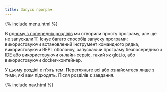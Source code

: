 ```yaml
---
title: Запуск програм
---
```


{% include menu.html %}

В [одному з попередніх розділів](../hello-world) ми створили просту програму, але ще не запускали її. Існує багато способів запуску програми: використовуючи встановлений інструмент командного рядка, використовуючи REPL оболонку, запускаючи програму безпосередньо з [IDE](../editors-and-ides) або використовуючи онлайн-сервіс, такий як [glot.io](https://glot.io/new/raku), або використовуючи docker-контейнер.

У цьому розділі є п'ять тем. Перегляньте всі або ознайомтеся лише з тими, які вам підходять. Після розділів є завдання.

{% include nav.html %}